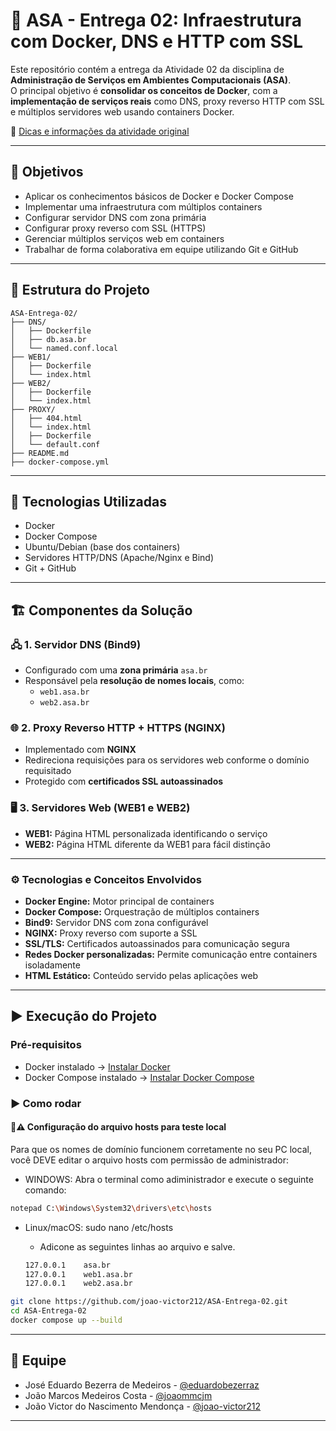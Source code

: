 # 🚢 ASA - Entrega 02: Infraestrutura com Docker, DNS e HTTP com SSL

Este repositório contém a entrega da Atividade 02 da disciplina de **Administração de Serviços em Ambientes Computacionais (ASA)**.  
O principal objetivo é **consolidar os conceitos de Docker**, com a **implementação de serviços reais** como DNS, proxy reverso HTTP com SSL e múltiplos servidores web usando containers Docker.

🔗 [Dicas e informações da atividade original](https://github.com/salesfilho/learning-asa/blob/4-Docker%2BDNS%2BHTTP/README.md)

---

## 🧠 Objetivos

- Aplicar os conhecimentos básicos de Docker e Docker Compose
- Implementar uma infraestrutura com múltiplos containers
- Configurar servidor DNS com zona primária
- Configurar proxy reverso com SSL (HTTPS)
- Gerenciar múltiplos serviços web em containers
- Trabalhar de forma colaborativa em equipe utilizando Git e GitHub

---

## 📁 Estrutura do Projeto


```
ASA-Entrega-02/
├── DNS/
│   ├── Dockerfile
│   ├── db.asa.br
│   └── named.conf.local
├── WEB1/
│   ├── Dockerfile
│   └── index.html
├── WEB2/
│   ├── Dockerfile
│   └── index.html
├── PROXY/
│   ├── 404.html
│   └── index.html
│   ├── Dockerfile
│   └── default.conf
├── README.md
├── docker-compose.yml

```
---

## 🔧 Tecnologias Utilizadas

- Docker
- Docker Compose
- Ubuntu/Debian (base dos containers)
- Servidores HTTP/DNS (Apache/Nginx e Bind)
- Git + GitHub

---

## 🏗️ Componentes da Solução

### 🖧 1. Servidor DNS (Bind9)
- Configurado com uma **zona primária** `asa.br`
- Responsável pela **resolução de nomes locais**, como:
  - `web1.asa.br`
  - `web2.asa.br`

### 🌐 2. Proxy Reverso HTTP + HTTPS (NGINX)
- Implementado com **NGINX**
- Redireciona requisições para os servidores web conforme o domínio requisitado
- Protegido com **certificados SSL autoassinados**

### 🖥️ 3. Servidores Web (WEB1 e WEB2)
- **WEB1:** Página HTML personalizada identificando o serviço
- **WEB2:** Página HTML diferente da WEB1 para fácil distinção

---

### ⚙️ Tecnologias e Conceitos Envolvidos

- **Docker Engine:** Motor principal de containers
- **Docker Compose:** Orquestração de múltiplos containers
- **Bind9:** Servidor DNS com zona configurável
- **NGINX:** Proxy reverso com suporte a SSL
- **SSL/TLS:** Certificados autoassinados para comunicação segura
- **Redes Docker personalizadas:** Permite comunicação entre containers isoladamente
- **HTML Estático:** Conteúdo servido pelas aplicações web

---

## ▶️ Execução do Projeto

### Pré-requisitos

- Docker instalado → [Instalar Docker](https://docs.docker.com/get-docker/)
- Docker Compose instalado → [Instalar Docker Compose](https://docs.docker.com/compose/install/)

### ▶️ Como rodar

#### 🔧⚠️ Configuração do arquivo hosts para teste local
Para que os nomes de domínio funcionem corretamente no seu PC local, você DEVE editar o arquivo hosts com permissão de administrador:
- WINDOWS: 
  Abra o terminal como adiministrador e execute o seguinte comando:
```bash
notepad C:\Windows\System32\drivers\etc\hosts
```
- Linux/macOS:
  sudo nano /etc/hosts

  - Adicone as seguintes linhas ao arquivo e salve.
  ```bash
  127.0.0.1    asa.br
  127.0.0.1    web1.asa.br
  127.0.0.1    web2.asa.br
  ```

```bash
git clone https://github.com/joao-victor212/ASA-Entrega-02.git
cd ASA-Entrega-02
docker compose up --build
```

---

## 👥 Equipe

- José Eduardo Bezerra de Medeiros - [@eduardobezerraz](https://github.com/eduardobezerraz)
- João Marcos Medeiros Costa - [@joaommcjm](https://github.com/joaommcjm)
- João Victor do Nascimento Mendonça - [@joao-victor212](https://github.com/joao-victor212)

---
